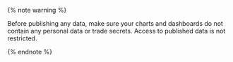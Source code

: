 
{% note warning %}

Before publishing any data, make sure your charts and dashboards do not contain any personal data or trade secrets. Access to published data is not restricted.

{% endnote %}
